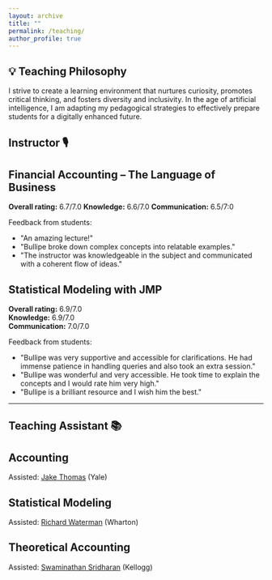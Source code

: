 ```yaml
---
layout: archive
title: ""
permalink: /teaching/
author_profile: true
---
```



## 💡 Teaching Philosophy
I strive to create a learning environment that nurtures curiosity, promotes critical thinking, and fosters diversity and inclusivity. In the age of artificial intelligence, I am adapting my pedagogical strategies to effectively prepare students for a digitally enhanced future.


## Instructor 🎙️

## Financial Accounting – The Language of Business 

**Overall rating:** 6.7/7.0
**Knowledge:** 6.6/7.0 
**Communication:** 6.5/7:0 

Feedback from students:

- "An amazing lecture!"
- "Bullipe broke down complex concepts into relatable examples."
- "The instructor was knowledgeable in the subject and communicated with a coherent flow of ideas."

## Statistical Modeling with JMP 

**Overall rating:** 6.9/7.0  
**Knowledge:** 6.9/7.0  
**Communication:** 7.0/7.0  

Feedback from students:

- "Bullipe was very supportive and accessible for clarifications. He had immense patience in handling queries and also took an extra session."
- "Bullipe was wonderful and very accessible. He took time to explain the concepts and I would rate him very high."
- "Bullipe is a brilliant resource and I wish him the best."

---



## Teaching Assistant 📚

## Accounting 

Assisted: [Jake Thomas](https://scholar.google.com/citations?user=ma2M5DoAAAAJ&hl=en) (Yale)

## Statistical Modeling 

Assisted: [Richard Waterman](https://statistics.wharton.upenn.edu/profile/waterman/#teaching) (Wharton)

## Theoretical Accounting 

Assisted: [Swaminathan Sridharan](https://www.kellogg.northwestern.edu/faculty/directory/sridharan_swaminathan.aspx) (Kellogg)
